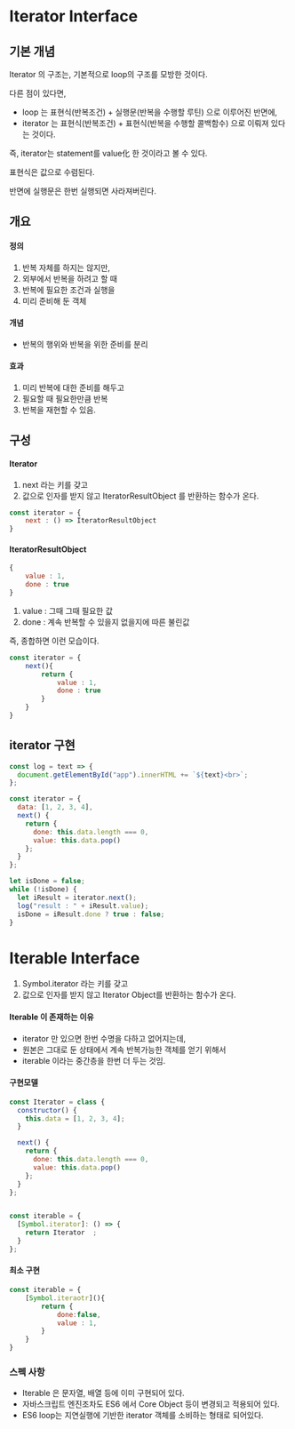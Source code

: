 #  Iterator Interface



## 기본 개념

Iterator 의 구조는, 기본적으로 loop의 구조를 모방한 것이다. 

다른 점이 있다면, 

- loop 는 표현식(반복조건) + 실행문(반복을 수행할 루틴) 으로 이루어진 반면에, 
- iterator 는 표현식(반복조건) + 표현식(반복을 수행할 콜백함수) 으로 이뤄져 있다는 것이다. 

즉, iterator는 statement를 value化 한 것이라고 볼 수 있다. 

표현식은 값으로 수렴된다.

반면에 실행문은 한번 실행되면 사라져버린다. 



## 개요

#### 정의

1. 반복 자체를 하지는 않지만,
2. 외부에서 반복을 하려고 할 때
3. 반복에 필요한 조건과 실행을
4. 미리 준비해 둔 객체

#### 개념

- 반복의 행위와 반복을 위한 준비를 분리

#### 효과

1. 미리 반복에 대한 준비를 해두고
2. 필요할 때 필요한만큼 반복
3. 반복을 재현할 수 있음. 



## 구성



#### Iterator 

1. next 라는 키를 갖고
2. 값으로 인자를 받지 않고 IteratorResultObject 를 반환하는 함수가 온다. 

```javascript
const iterator = {
    next : () => IteratorResultObject
}
```



#### IteratorResultObject

```javascript
{
    value : 1,
    done : true
}
```

1. value : 그때 그때 필요한 값 
2. done : 계속 반복할 수 있을지 없을지에 따른 불린값 



즉, 종합하면 이런 모습이다. 

```javascript
const iterator = {
    next(){
        return {
            value : 1,
            done : true
        }
    }
}
```





## iterator 구현

```javascript
const log = text => {
  document.getElementById("app").innerHTML += `${text}<br>`;
};

const iterator = {
  data: [1, 2, 3, 4],
  next() {
    return {
      done: this.data.length === 0,
      value: this.data.pop()
    };
  }
};

let isDone = false;
while (!isDone) {
  let iResult = iterator.next();
  log("result : " + iResult.value);
  isDone = iResult.done ? true : false;
}
```





# Iterable Interface

1. Symbol.iterator 라는 키를 갖고
2. 값으로 인자를 받지 않고 Iterator Object를 반환하는 함수가 온다. 



#### Iterable 이 존재하는 이유

- iterator 만 있으면 한번 수명을 다하고 없어지는데,
- 원본은 그대로 둔 상태에서 계속 반복가능한 객체를 얻기 위해서
- iterable 이라는 중간층을 한번 더 두는 것임.



#### 구현모델

```javascript
const Iterator = class {
  constructor() {
    this.data = [1, 2, 3, 4];
  }

  next() {
    return {
      done: this.data.length === 0,
      value: this.data.pop()
    };
  }
};


const iterable = {
  [Symbol.iterator]: () => {
    return Iterator  ;
  }
};
```



#### 최소 구현 

```javascript
const iterable = {
    [Symbol.iteraotr](){
        return {
            done:false,
            value : 1,
        }
    }
}
```



### 스펙 사항

- Iterable 은 문자열, 배열 등에 이미 구현되어 있다. 
- 자바스크립트 엔진조차도 ES6 에서 Core Object 등이 변경되고 적용되어 있다. 
- ES6 loop는 지연실행에 기반한 iterator 객체를 소비하는 형태로 되어있다. 